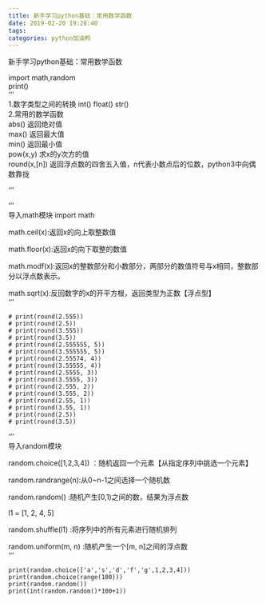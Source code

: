 ```yaml
---
title: 新手学习python基础：常用数学函数
date: 2019-02-20 19:28:40
tags: 
categories: python加油鸭
---
```


<!--more-->

新手学习python基础：常用数学函数

import math,random  
print\(\)  
‘’’  
1.数字类型之间的转换 int\(\) float\(\) str\(\)  
2.常用的数学函数  
abs\(\) 返回绝对值  
max\(\) 返回最大值  
min\(\) 返回最小值  
pow\(x,y\) 求x的y次方的值  
round\(x,\[n\]\) 返回浮点数的四舍五入值，n代表小数点后的位数，python3中向偶数靠拢

‘’’

‘’’  
导入math模块 import math

math.ceil\(x\):返回x的向上取整数值

math.floor\(x\):返回x的向下取整的数值

math.modf\(x\):返回x的整数部分和小数部分，两部分的数值符号与x相同，整数部分以浮点数表示。

math.sqrt\(x\):反回数字的x的开平方根，返回类型为正数【浮点型】  
‘’’

```
# print(round(2.555))
# print(round(2.5))
# print(round(3.555))
# print(round(3.5))
# print(round(2.555555, 5))
# print(round(3.555555, 5))
# print(round(2.55574, 4))
# print(round(3.55555, 4))
# print(round(2.5555, 3))
# print(round(3.5555, 3))
# print(round(2.555, 2))
# print(round(3.555, 2))
# print(round(2.55, 1))
# print(round(3.55, 1))
# print(round(2.5))
# print(round(3.5))
```

‘’’  
导入random模块

random.choice\(\[1,2,3,4\]\) ：随机返回一个元素【从指定序列中挑选一个元素】

random.randrange\(n\):从0\~n-1之间选择一个随机数

random.random\(\) :随机产生\[0,1\)之间的数，结果为浮点数

l1 = \[1, 2, 4, 5\]

random.shuffle\(l1\) :将序列中的所有元素进行随机排列

random.uniform\(m, n\) :随机产生一个\[m, n\]之间的浮点数  
‘’’

```
print(random.choice(['a','s','d','f','g',1,2,3,4]))
print(random.choice(range(100)))
print(random.random())
print(int(random.random()*100+1))
```